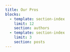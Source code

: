 ```yaml
---
title: Our Pros
blocks:
  - template: section-index
    limit: 12
    section: authors
  - template: section-index
    limit: 3
    section: posts
---
```


